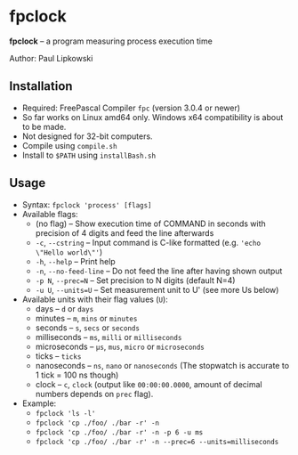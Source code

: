 # fpclock 

**fpclock** – a program measuring process execution time

Author: Paul Lipkowski

## Installation

- Required: FreePascal Compiler `fpc` (version 3.0.4 or newer)
- So far works on Linux amd64 only. Windows x64 compatibility is about to be made. 
- Not designed for 32-bit computers.
- Compile using `compile.sh`
- Install to `$PATH` using `installBash.sh`

## Usage 
- Syntax: `fpclock 'process' [flags]`
- Available flags:
    *  (no flag) – Show execution time of COMMAND in seconds with precision of 4 digits and feed the line afterwards
    * `-c`, `--cstring` – Input command is C-like formatted (e.g. `'echo \"Hello world\"'`)
    * `-h`, `--help` – Print help
    * `-n`, `--no-feed-line` – Do not feed the line after having shown output
    * `-p N`, `--prec=N` – Set precision to N digits (default N=4)
    * `-u U`, `--units=U` – Set measurement unit to U' (see more Us below)
- Available units with their flag values (`U`):
    * days – `d` or `days`
    * minutes – `m`, `mins` or `minutes`
    * seconds – `s`, `secs` or `seconds`
    * milliseconds – `ms`, `milli` or `milliseconds`
    * microseconds – `μs`, `mus`, `micro` or `microseconds`
    * ticks – `ticks`
    * nanoseconds – `ns`, `nano` or `nanoseconds` (The stopwatch is accurate to 1 tick = 100 ns though)
    * clock – `c`, `clock` (output like `00:00:00.0000`, amount of decimal numbers depends on `prec` flag).
- Example: 
    * `fpclock 'ls -l'`
    * `fpclock 'cp ./foo/ ./bar -r' -n`
    * `fpclock 'cp ./foo/ ./bar -r' -n -p 6 -u ms`
    * `fpclock 'cp ./foo/ ./bar -r' -n --prec=6 --units=milliseconds`
